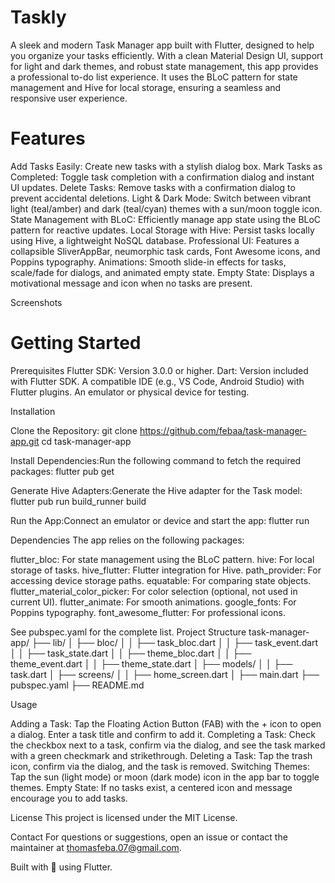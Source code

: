 # Taskly

A sleek and modern Task Manager app built with Flutter, designed to help you organize your tasks efficiently. With a clean Material Design UI, support for light and dark themes, and robust state management, this app provides a professional to-do list experience. It uses the BLoC pattern for state management and Hive for local storage, ensuring a seamless and responsive user experience.

# Features

Add Tasks Easily: Create new tasks with a stylish dialog box.
Mark Tasks as Completed: Toggle task completion with a confirmation dialog and instant UI updates.
Delete Tasks: Remove tasks with a confirmation dialog to prevent accidental deletions.
Light & Dark Mode: Switch between vibrant light (teal/amber) and dark (teal/cyan) themes with a sun/moon toggle icon.
State Management with BLoC: Efficiently manage app state using the BLoC pattern for reactive updates.
Local Storage with Hive: Persist tasks locally using Hive, a lightweight NoSQL database.
Professional UI: Features a collapsible SliverAppBar, neumorphic task cards, Font Awesome icons, and Poppins typography.
Animations: Smooth slide-in effects for tasks, scale/fade for dialogs, and animated empty state.
Empty State: Displays a motivational message and icon when no tasks are present.

Screenshots

# Getting Started

Prerequisites
Flutter SDK: Version 3.0.0 or higher.
Dart: Version included with Flutter SDK.
A compatible IDE (e.g., VS Code, Android Studio) with Flutter plugins.
An emulator or physical device for testing.

Installation

Clone the Repository:
git clone https://github.com/febaa/task-manager-app.git
cd task-manager-app


Install Dependencies:Run the following command to fetch the required packages:
flutter pub get


Generate Hive Adapters:Generate the Hive adapter for the Task model:
flutter pub run build_runner build


Run the App:Connect an emulator or device and start the app:
flutter run



Dependencies
The app relies on the following packages:

flutter_bloc: For state management using the BLoC pattern.
hive: For local storage of tasks.
hive_flutter: Flutter integration for Hive.
path_provider: For accessing device storage paths.
equatable: For comparing state objects.
flutter_material_color_picker: For color selection (optional, not used in current UI).
flutter_animate: For smooth animations.
google_fonts: For Poppins typography.
font_awesome_flutter: For professional icons.

See pubspec.yaml for the complete list.
Project Structure
task-manager-app/
├── lib/
│   ├── bloc/
│   │   ├── task_bloc.dart
│   │   ├── task_event.dart
│   │   ├── task_state.dart
│   │   ├── theme_bloc.dart
│   │   ├── theme_event.dart
│   │   ├── theme_state.dart
│   ├── models/
│   │   ├── task.dart
│   ├── screens/
│   │   ├── home_screen.dart
│   ├── main.dart
├── pubspec.yaml
├── README.md

Usage

Adding a Task: Tap the Floating Action Button (FAB) with the + icon to open a dialog. Enter a task title and confirm to add it.
Completing a Task: Check the checkbox next to a task, confirm via the dialog, and see the task marked with a green checkmark and strikethrough.
Deleting a Task: Tap the trash icon, confirm via the dialog, and the task is removed.
Switching Themes: Tap the sun (light mode) or moon (dark mode) icon in the app bar to toggle themes.
Empty State: If no tasks exist, a centered icon and message encourage you to add tasks.

License
This project is licensed under the MIT License.

Contact
For questions or suggestions, open an issue or contact the maintainer at thomasfeba.07@gmail.com.

Built with 💙 using Flutter.
